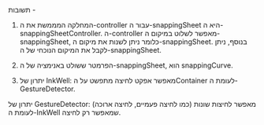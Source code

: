 
תשובות -
1. המחלקה המממשת את ה-controller עבור ה-snappingSheet היא ה- snappingSheetController.
ה-controller מאפשר לשלוט במיקום ה-snappingSheet, כלומר ניתן לשנות את מיקום ה-snappingSheet. בנוסף, ניתן לקבל את המיקום הנוכחי של ה-snappingSheet.


2. הפרמטר ששולט באנימציה של ה-snappingSheet, הוא snappingCurve.


3. יתרון של InkWell: מאפשר אפקט לחיצה מתפשט על הContainer לעומת ה-GestureDetector.

יתרון של GestureDetector: מאפשר לחיצות שונות (כמו לחיצה פעמיים, לחיצה ארוכה) לעומת ה-InkWell שמאפשר רק לחיצה.
